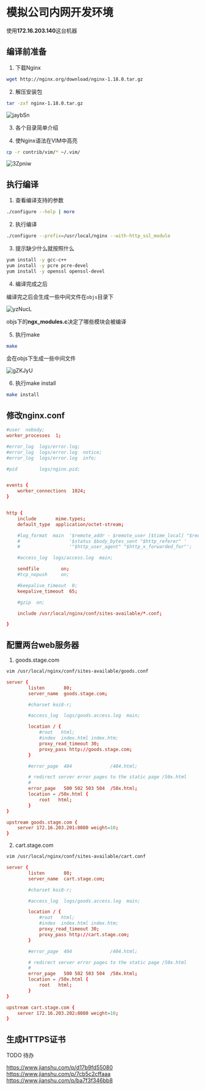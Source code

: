 # 模拟公司内网开发环境

使用**172.16.203.140**这台机器

## 编译前准备

1. 下载Nginx

```bash
wget http://nginx.org/download/nginx-1.18.0.tar.gz
```

2. 解压安装包

```bash
tar -zxf nginx-1.18.0.tar.gz 
```

![jaybSn](https://image.hualihai.cn/blog/jaybSn.png)

3. 各个目录简单介绍


4. 使Nginx语法在VIM中高亮

```bash
cp -r contrib/vim/* ~/.vim/
```

![3Zpniw](https://image.hualihai.cn/blog/3Zpniw.png)

## 执行编译

1. 查看编译支持的参数

```bash
./configure --help | more
```

2. 执行编译

```bash
./configure --prefix=/usr/local/nginx --with-http_ssl_module
```

3. 提示缺少什么就按照什么

```bash
yum install -y gcc-c++
yum install -y pcre pcre-devel
yum install -y openssl openssl-devel
```

4. 编译完成之后

编译完之后会生成一些中间文件在`objs`目录下

![yzNucL](https://image.hualihai.cn/blog/yzNucL.png)

objs下的**ngx_modules.c**决定了哪些模块会被编译

5. 执行make

```bash
make
```

会在objs下生成一些中间文件

![gZKJyU](https://image.hualihai.cn/blog/gZKJyU.png)

6. 执行make install

```bash
make install
```

## 修改nginx.conf

```conf
#user  nobody;
worker_processes  1;

#error_log  logs/error.log;
#error_log  logs/error.log  notice;
#error_log  logs/error.log  info;

#pid        logs/nginx.pid;


events {
    worker_connections  1024;
}


http {
    include       mime.types;
    default_type  application/octet-stream;

    #log_format  main  '$remote_addr - $remote_user [$time_local] "$request" '
    #                  '$status $body_bytes_sent "$http_referer" '
    #                  '"$http_user_agent" "$http_x_forwarded_for"';

    #access_log  logs/access.log  main;

    sendfile        on;
    #tcp_nopush     on;

    #keepalive_timeout  0;
    keepalive_timeout  65;

    #gzip  on;

    include /usr/local/nginx/conf/sites-available/*.conf;

}
```

## 配置两台web服务器

1. goods.stage.com

```bash
vim /usr/local/nginx/conf/sites-available/goods.conf
```

```conf
server {
        listen       80;
        server_name  goods.stage.com;

        #charset koi8-r;

        #access_log  logs/goods.access.log  main;

        location / {
            #root   html;
            #index  index.html index.htm;
            proxy_read_timeout 30;
            proxy_pass http://goods.stage.com;
        }

        #error_page  404              /404.html;

        # redirect server error pages to the static page /50x.html
        #
        error_page   500 502 503 504  /50x.html;
        location = /50x.html {
            root   html;
        }
}

upstream goods.stage.com {
    server 172.16.203.201:8080 weight=10;
}
```

2. cart.stage.com

```bash
vim /usr/local/nginx/conf/sites-available/cart.conf
```

```conf
server {
        listen       80;
        server_name  cart.stage.com;

        #charset koi8-r;

        #access_log  logs/goods.access.log  main;

        location / {
            #root   html;
            #index  index.html index.htm;
            proxy_read_timeout 30;
            proxy_pass http://cart.stage.com;
        }

        #error_page  404              /404.html;

        # redirect server error pages to the static page /50x.html
        #
        error_page   500 502 503 504  /50x.html;
        location = /50x.html {
            root   html;
        }
}

upstream cart.stage.com {
    server 172.16.203.202:8080 weight=10;
}
```

## 生成HTTPS证书

TODO 待办

https://www.jianshu.com/p/d17b9fd55080
https://www.jianshu.com/p/7cb5c2cffaaa
https://www.jianshu.com/p/ba7f3f346bb8

